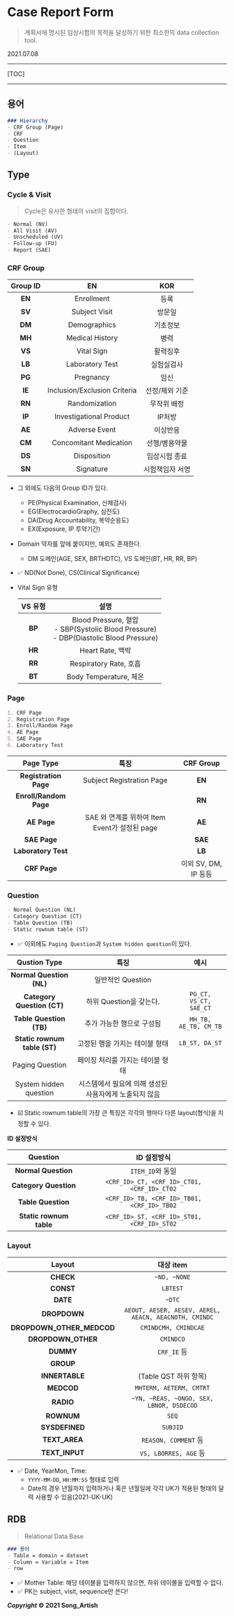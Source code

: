 # Case Report Form

> 계획서에 명시된 임상시험의 목적을 달성하기 위한 최소한의 data collection tool.

2021.07.08

---

[TOC]

---



## 용어

```markdown
### Hierarchy
- CRF Group (Page)
- CRF
- Question
- Item
- (Layout)
```



## Type

### Cycle & Visit

> Cycle은 유사한 형태의 visit의 집합이다.

```markdown
- Normal (NV)
- All Visit (AV)
- Unscheduled (UV)
- Follow-up (FU)
- Report (SAE)
```



### CRF Group

| Group ID |              EN              |       KOR       |
| :------: | :--------------------------: | :-------------: |
|  **EN**  |          Enrollment          |      등록       |
|  **SV**  |        Subject Visit         |     방문일      |
|  **DM**  |         Demographics         |    기초정보     |
|  **MH**  |       Medical History        |      병력       |
|  **VS**  |          Vital Sign          |    활력징후     |
|  **LB**  |       Laboratory Test        |   실험실검사    |
|  **PG**  |          Pregnancy           |      임신       |
|  **IE**  | Inclusion/Exclusion Criteria | 선정/제외 기준  |
|  **RN**  |        Randomization         |   무작위 배정   |
|  **IP**  |   Investigational Product    |     IP처방      |
|  **AE**  |        Adverse Event         |    이상반응     |
|  **CM**  |    Concomitant Medication    |  선행/병용약물  |
|  **DS**  |         Disposition          |  임상시험 종료  |
|  **SN**  |          Signature           | 시험책임자 서명 |

- 그 외에도 다음의 Group ID가 있다.

  - PE(Physical Examination, 신체검사)
  - EG(ElectrocardioGraphy, 심전도)
  - DA(Drug Accountability, 복약순응도)
  - EX(Exposure, IP 투약기간)

- Domain 약자를 앞에 붙이지만, 예외도 존재한다.

  - DM 도메인(AGE, SEX, BRTHDTC), VS 도메인(BT, HR, RR, BP)

- :white_check_mark: ND(Not Done), CS(Clinical Significance)

- Vital Sign 유형

  | VS 유형 |                             설명                             |
  | :-----: | :----------------------------------------------------------: |
  | **BP**  | Blood Pressure, 혈압<br />- SBP(Systolic Blood Pressure)<br />- DBP(Diastolic Blood Pressure) |
  | **HR**  |                       Heart Rate, 맥박                       |
  | **RR**  |                    Respiratory Rate, 호흡                    |
  | **BT**  |                    Body Temperature, 체온                    |



### Page

```markdown
1. CRF Page
2. Registration Page
3. Enroll/Random Page
4. AE Page
5. SAE Page
6. Laboratory Test
```

|       Page Type        |                     특징                      |      CRF Group       |
| :--------------------: | :-------------------------------------------: | :------------------: |
| **Registration Page**  |           Subject Registration Page           |        **EN**        |
| **Enroll/Random Page** |                                               |        **RN**        |
|      **AE Page**       | SAE 와 연계를 위하여 Item Event가 설정된 page |        **AE**        |
|      **SAE Page**      |                                               |       **SAE**        |
|  **Laboratory Test**   |                                               |        **LB**        |
|      **CRF Page**      |                                               | 이외 SV, DM, IP 등등 |



### Question

```markdown
- Normal Question (NL)
- Category Question (CT)
- Table Question (TB)
- Static rownum table (ST)
```

- :white_check_mark: 이외에도 `Paging Question`과 `System hidden question`이 있다.

|         Qustion Type         |                          특징                          |          예시          |
| :--------------------------: | :----------------------------------------------------: | :--------------------: |
|   **Normal Question (NL)**   |                   일반적인 Question                    |                        |
|  **Category Question (CT)**  |                하위 Question을 갖는다.                 | `PG_CT, VS_CT, SAE_CT` |
|   **Table Question (TB)**    |               추가 가능한 행으로 구성됨                | `MH_TB, AE_TB, CM_TB`  |
| **Static rownum table (ST)** |             고정된 행을 가지는 테이블 형태             |     `LB_ST, DA_ST`     |
|       Paging Question        |            페이징 처리를 가지는 테이블 형태            |                        |
|    System hidden question    | 시스템에서 필요에 의해 생성된 사용자에게 노출되지 않음 |                        |

- :ballot_box_with_check: Static rownum table의 가장 큰 특징은 각각의 행마다 다른 layout(형식)을 지정할 수 있다.

**ID 설정방식**

|        Question         |                 ID 설정방식                 |
| :---------------------: | :-----------------------------------------: |
|   **Normal Question**   |              `ITEM_ID`와 동일               |
|  **Category Question**  | `<CRF_ID>_CT, <CRF_ID>_CT01, <CRF_ID>_CT02` |
|   **Table Question**    | `<CRF_ID>_TB, <CRF_ID>_TB01, <CRF_ID>_TB02` |
| **Static rownum table** | `<CRF_ID>_ST, <CRF_ID>_ST01, <CRF_ID>_ST02` |





### Layout

|          Layout           |                       대상 item                       |
| :-----------------------: | :---------------------------------------------------: |
|         **CHECK**         |                     `~ND, ~NONE`                      |
|         **CONST**         |                       `LBTEST`                        |
|         **DATE**          |                        `~DTC`                         |
|       **DROPDOWN**        | `AEOUT, AESER, AESEV, AEREL, AEACN, AEACNOTH, CMINDC` |
| **DROPDOWN_OTHER_MEDCOD** |                 `CMINDCMH, CMINDCAE`                  |
|    **DROPDOWN_OTHER**     |                       `CMINDCO`                       |
|         **DUMMY**         |                      `CRF_IE` 등                      |
|         **GROUP**         |                                                       |
|      **INNERTABLE**       |                 (Table QST 하위 항목)                 |
|        **MEDCOD**         |                `MHTERM, AETERM, CMTRT`                |
|         **RADIO**         |       `~YN, ~REAS, ~ONGO, SEX, LBNOR, DSDECOD`        |
|        **ROWNUM**         |                         `SEQ`                         |
|      **SYSDEFINED**       |                       `SUBJID`                        |
|       **TEXT_AREA**       |                 `REASON, COMMENT` 등                  |
|      **TEXT_INPUT**       |                 `VS, LBORRES, AGE` 등                 |

- :white_check_mark: Date, YearMon, Time:
  - `YYYY-MM-DD`, `HH:MM:SS` 형태로 입력
  - Date의 경우 년월까지 입력하거나 혹은 년월일에 각각 UK가 적용된 형태의 달력 사용할 수 있음(2021-UK-UK)



## RDB

> Relational Data Base

```markdown
### 용어
- Table = domain = dataset
- Column = Variable = Item
- row
```

- :white_check_mark: Mother Table: 해당 테이블을 입력하지 않으면, 하위 테이블을 입력할 수 없다.
- :white_check_mark: PK는 subject, visit, sequence만 쓴다!



***Copyright* © 2021 Song_Artish**

